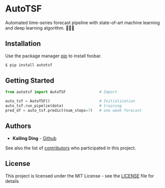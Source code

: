 # AutoTSF

Automated time-series forecast pipeline with state-of-art machine learning and deep learning algorithm. 🚀🚀🚀

## Installation

Use the package manager [pip](https://pip.pypa.io/en/stable/) to install foobar.

```bash
$ pip install autotsf
```

## Getting Started 

```python
from autotsf import AutoTSF               # Import

auto_tsf = AutoTSF()                      # Initialization
auto_tsf.run_pipelie(data)                # training
pred_df = auto_tsf.predict(num_steps=7)   # one week forecast
```

## Authors

* **Kailing Ding** - [Github](https://github.com/kailingding)

See also the list of [contributors](https://github.com/kailingding/Autotsf/graphs/contributors) who participated in this project.

## License

This project is licensed under the MIT License - see the [LICENSE](LICENSE) file for details
